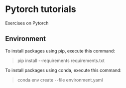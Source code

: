 # Pytorch tutorials

Exercises on Pytorch


## Environment

To install packages using pip, execute this command:

> pip install --requirements requirements.txt

To install packages using conda, execute this command:

> conda env create --file environment.yaml
